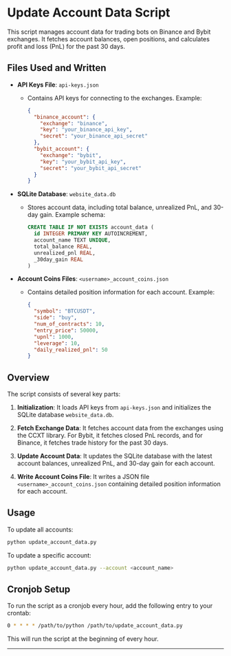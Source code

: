
# Update Account Data Script

This script manages account data for trading bots on Binance and Bybit exchanges. It fetches account balances, open positions, and calculates profit and loss (PnL) for the past 30 days.

## Files Used and Written

- **API Keys File**: `api-keys.json`
  - Contains API keys for connecting to the exchanges. Example:
    ```json
    {
      "binance_account": {
        "exchange": "binance",
        "key": "your_binance_api_key",
        "secret": "your_binance_api_secret"
      },
      "bybit_account": {
        "exchange": "bybit",
        "key": "your_bybit_api_key",
        "secret": "your_bybit_api_secret"
      }
    }
    ```

- **SQLite Database**: `website_data.db`
  - Stores account data, including total balance, unrealized PnL, and 30-day gain. Example schema:
    ```sql
    CREATE TABLE IF NOT EXISTS account_data (
      id INTEGER PRIMARY KEY AUTOINCREMENT,
      account_name TEXT UNIQUE,
      total_balance REAL,
      unrealized_pnl REAL,
      _30day_gain REAL
    )
    ```

- **Account Coins Files**: `<username>_account_coins.json`
  - Contains detailed position information for each account. Example:
    ```json
    {
      "symbol": "BTCUSDT",
      "side": "buy",
      "num_of_contracts": 10,
      "entry_price": 50000,
      "upnl": 1000,
      "leverage": 10,
      "daily_realized_pnl": 50
    }
    ```

## Overview

The script consists of several key parts:

1. **Initialization**: It loads API keys from `api-keys.json` and initializes the SQLite database `website_data.db`.

2. **Fetch Exchange Data**: It fetches account data from the exchanges using the CCXT library. For Bybit, it fetches closed PnL records, and for Binance, it fetches trade history for the past 30 days.

3. **Update Account Data**: It updates the SQLite database with the latest account balances, unrealized PnL, and 30-day gain for each account.

4. **Write Account Coins File**: It writes a JSON file `<username>_account_coins.json` containing detailed position information for each account.

## Usage

To update all accounts:

```sh
python update_account_data.py
```

To update a specific account:

```sh
python update_account_data.py --account <account_name>
```

## Cronjob Setup

To run the script as a cronjob every hour, add the following entry to your crontab:

```sh
0 * * * * /path/to/python /path/to/update_account_data.py
```

This will run the script at the beginning of every hour.

---

